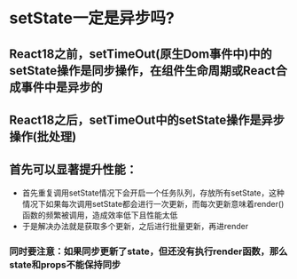 # setState一定是异步吗?
## React18之前，setTimeOut(原生Dom事件中)中的setState操作是同步操作，在组件生命周期或React合成事件中是异步的
## React18之后，setTimeOut中的setState操作是异步操作(批处理)

## 首先可以显著提升性能：
* 首先重复调用setState情况下会开启一个任务队列，存放所有setState，这种情况下如果每次调用setState都会进行一次更新，而每次更新意味着render()函数的频繁被调用，造成效率低下且性能太低  
* 于是解决办法就是获取多个更新，之后进行批量更新，再进render  
### 同时要注意：如果同步更新了state，但还没有执行render函数，那么state和props不能保持同步